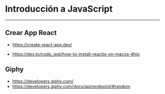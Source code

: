 # Introducción a JavaScript
----------------

## Crear App React
* https://create-react-app.dev/

* https://dev.to/code_jedi/how-to-install-reactjs-on-macos-4hio

## Giphy
* https://developers.giphy.com/
* https://developers.giphy.com/docs/api/endpoint/#random